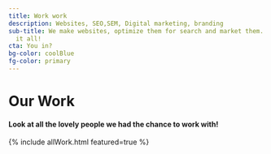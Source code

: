 ```yaml
---
title: Work work
description: Websites, SEO,SEM, Digital marketing, branding
sub-title: We make websites, optimize them for search and market them. Yup. We do
  it all!
cta: You in?
bg-color: coolBlue
fg-color: primary
---
```

<div class="wrapper box-shadow-large bordered-top">
                        <div class="pure-g  align-center ">
                                <div class="pure-u-1 ">
                                        <h1 class="text-primary ">Our Work</h1>
                                        <h4>Look at all the lovely people we had the chance to work with!
                                        </h4>                                      
                                </div>                              
                        </div>
                        {% include allWork.html featured=true %}
                       
</div>
